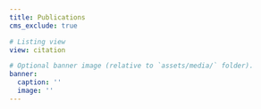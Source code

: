 ```yaml
---
title: Publications
cms_exclude: true

# Listing view
view: citation

# Optional banner image (relative to `assets/media/` folder).
banner:
  caption: ''
  image: ''
---
```

